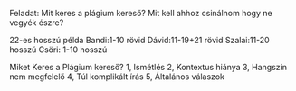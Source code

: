 Feladat: 
    Mit keres a plágium kereső?
	  Mit kell ahhoz csinálnom hogy ne vegyék észre?

   22-es hosszú példa
   Bandi:1-10 rövid
   Dávid:11-19+21 rövid
   Szalai:11-20 hosszú
   Csöri: 1-10 hosszú

   Miket Keres a Plágium kereső?
   1, Ismétlés 
   2, Kontextus hiánya
   3, Hangszín nem megfelelő
   4, Túl komplikált írás
   5, Általános válaszok
